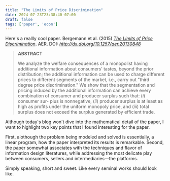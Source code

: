 ```yaml
---
title: "The Limits of Price Discrimination"
date: 2024-07-23T23:38:40-07:00
draft: false
tags: ['paper', 'econ']
---
```


Here's a reallly cool paper. Bergemann et al. (2015) [*The Limits of Price Discrimination*](http://dx.doi.org/10.1257/aer.20130848). AER. DOI: *http://dx.doi.org/10.1257/aer.20130848*

> **ABSTRACT**
>
> We analyze the welfare consequences of a monopolist having additional information about consumers’ tastes, beyond the prior distribution; the additional information can be used to charge different prices to different segments of the market, i.e., carry out "third degree price discrimination." We show that the segmentation and pricing induced by the additional information can achieve every combination of consumer and producer surplus such that: (*i*) consumer sur- plus is nonnegative, (*ii*) producer surplus is at least as high as profits under the uniform monopoly price, and (*iii*) total surplus does not exceed the surplus generated by efficient trade.

Although today's blog won't dive into the mathematical detail of the paper, I want to highlight two key points that I found interesting for the paper.

First, alothough the problem being modeled and solved is essentially, a linear program, how the paper interpreted its results is remarkable. Second, the paper somewhat associates with the techniques and flavor of information design literatures, while addressing the most delicate play between consumers, sellers and intermediaries—the platforms. 

Simply speaking, short and sweet. Like every seminal works should look like.
